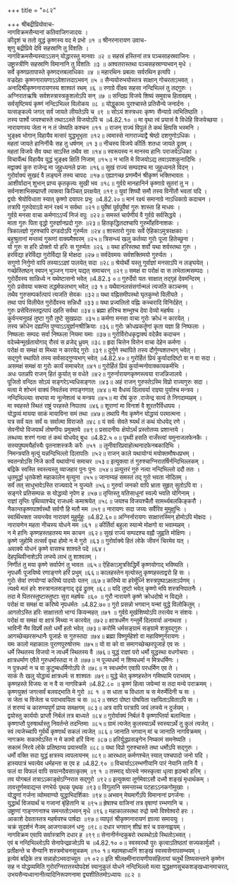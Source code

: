 +++
title = "०८२"

+++
श्रीबद्रीप्रियोवाच-  
नागविक्रमसैन्यानां कतिवाजिगजादयः ।  
कीदृशं च ततो युद्धं कृष्णस्य वद मे प्रभो ॥१ ॥
श्रीनरनारायण उवाच-  
शृणु बद्रीप्रिये देवि सहस्राणि तु विंशतिः ।  
नागविक्रमसैन्यस्याऽऽसन् योद्धारस्तु मानवाः ॥२ ॥
सहस्रं हस्तिनां तत्र पञ्चसाहस्रवाजिनः ।  
उष्ट्रास्त्रीणि सहस्राणि विमानानि तु विंशतिः ॥३ ॥
अश्वतरास्तथा पञ्चसहस्राण्यभवन् मृधे ।  
सर्वे कृष्णप्रतापास्ते कृष्णदत्तबलाधिकाः ॥४ ॥
महारथिनः प्रबलाः सर्वरथिन इत्यपि ।  
वज्रदेहाः कृष्णनारायणाऽऽवेशात्तदाऽभवन् ॥५ ॥
सैन्ययोरुभयोस्तत्र साक्षान् गोचरताऽभवत् ।  
अनादिश्रीकृष्णनारायणस्य शाश्वतं रथम् ॥६ ॥
रणाग्रे वीक्ष्य सहसा नन्दिभिल्लं तु तद्गुरुः ।  
अग्निरातऋषिः सर्वशस्त्रास्त्रकुशलोऽपि सन् ॥७ ॥
सन्दिह्य विजये शिष्यं समुवाच हितावहम् ।  
सर्वसृष्टिमयं कृष्णं नन्दिऽभिल्ल विलोकय ॥८ ॥
योद्धुकामः पुरश्चास्ते प्रतिसैन्ये जनार्दनः ।  
यत्सङ्कल्पे जगत् सर्वं जायते लीयतेऽपि च ॥९ ॥
सोऽयं शस्त्रधरः कृष्णः सैन्याग्रे त्वभितिष्ठति ।  
तस्य पार्श्वे जयश्चास्ते तथाऽऽस्ते विजयोऽपि च ॥4.82.१० ॥
मा वृथा त्वं प्रयासं वै विधेहि विजयेच्छया ।  
नारायणस्य जेता न न तं जेष्यति कश्चन ॥११ ॥
राजन् राज्यं विपुलं ते कथं क्षिपसि भस्मनि ।  
भुङ्क्ष्व भोगान् विहायैव मत्सरं युद्धभूभृता ॥१२॥
त्वमास्से नागराज्याद्वै श्रेष्ठो दशगुणोऽधिकः ।  
महतां जायते हानिर्नीचैः सह तु धर्षणम् ॥१ ३॥
नीचस्य विजये कीर्तिः शतधा जायते द्रुतम् ।  
महतां विजये सैव यथा साऽस्ति तथैव सा ॥१४॥
स्वरूपस्य न मानस्य हानिः पराजयेऽधिका ।  
विचार्येत्थं विहायैव युद्धं भुङ्क्ष्व क्षितिं निजाम् ॥१५॥
न भाति मे विजयोऽद्य तवाऽपशकुनादिभिः ।  
मद्वाक्यं कुरु राजेन्द्र मा जुहुध्यनले प्रजाः ॥१६॥
सुखं राज्यं सम्पदश्च मा जुहुध्यनले विदन् ।  
गुरोर्वाक्यं सुखदं वै लङ्घने तस्य चापदः ॥१७॥
एह्यागच्छ प्रणम्यैनं श्रीकृष्णं भक्तिभावतः ।  
आशीर्वादान् शुभान् प्राप्य कृतकृत्यः सुखी भव ॥१८॥
गुर्वग्रे मानहानिर्न कृष्णाग्रे सुतरां तु न ।  
सर्वनाशाभिसम्प्राप्तौ त्यक्त्वा किञ्चित् प्ररक्षयेत् ॥१९॥
युवां शिष्यौ समौ तस्य विनीतौ भवतां यदि ।  
द्वयोः श्रेयोविधाता स्यात् कृष्णो दयापरः प्रभुः ॥4.82.२०॥
मानं रक्ष्यं समानाग्रे नाऽधिकाग्रे कदाचन ।  
तत्रापि गुरुदेवाऽग्रे मानं रक्ष्यं न सर्वथा ॥२१॥
पूर्वेषां पूर्वपूर्वेषां गुरुः शास्ता हि माधवः ।  
गुर्वग्रे मनसा वाचा कर्मणाऽऽर्प्यं निजं वपुः ॥२२॥
समस्तं चार्पणीयं वै गुर्वग्रे सर्वसिद्धये ।  
माता गुरुः पिता वृद्धो गुरुर्ज्ञानप्रदो गुरुः ॥२३॥
हितकृद्धितदश्चापि गुरुर्मोहविनाशकः ।  
त्रिकालज्ञो गुरुश्चापि दण्डदोऽपि गुरुर्मतः ॥२४॥
शास्तारो गुरवः सर्वे ऐहिकाऽमुत्ररक्षकाः ।  
बहुश्रुतानां मन्तव्यं गुरूणां वाक्यमैश्वरम् ॥२५॥
त्रिसन्ध्यं खलु कर्तव्या गुरोः पूजा हितेच्छुना ।  
यो गुरुः स हरिः प्रोक्तो यो हरिः स गुरुर्मतः ॥२६ ॥
यथा हरिस्तथा शर्वो यथा शर्वस्तथा गुरुः ।  
हरविद्या हरेर्विद्या गुरोर्विद्या हि मोक्षदा ॥२७॥
सर्वदेवमयः सर्वशक्तिमयो गुरुर्यतः ।  
सगुणो निर्गुणो वापि तस्याऽऽज्ञां पालयेत् सदा ॥२८॥
श्रेयोर्थी यस्तु गुर्वाज्ञां मनसाऽपि न लङ्घयेत् ।  
गच्छेस्तिष्ठन् स्वपन् भुञ्जन् गायन् यद्यत् समाचरन् ॥२९॥
समक्षं वा परोक्षं वा स लभेतात्मसम्पदः ।  
गुरोर्देवस्य सान्निध्ये न यथेष्टासनो भवेत् ॥4.82.३ ०॥
गुरुर्देवो यतः साक्षात् तद्गृहं देवमन्दिरम् ।  
गुरोः प्रसेवया भक्त्या तद्धर्मफलभाग् भवेत् ॥३ १॥
यथैवानलसंसर्गान्मलं त्यजति काञ्चनम् ।  
तथैव गुरुसम्पर्कात्पापं त्यजति सेवकः ॥३२॥
यथा वह्निसमीपस्थो घृतकुम्भो विलीयते ।  
तथा पापं विलीयेत गुरोर्देवस्य सन्निधौ ॥३३॥
यथा प्रज्वलितो वह्निः कच्चरादि विनिर्दहेत् ।  
गुरुः प्रसेवितस्तद्वत्पापं दहति सर्वथा ॥३४॥
ब्रह्मा हरिश्च शम्भुश्च देवा देव्यो महर्षयः ।  
कुर्वन्त्यनुग्रहं तुष्टा गुरौ तुष्टे सुखप्रदाः ॥३५॥
कर्मणा मनसा वाचा गुरोः क्रोधं न कारयेत् ।  
तस्य क्रोधेन दह्यन्ति पुण्याऽऽयुर्ज्ञानश्रीक्रियाः ॥३६॥
गुरोः क्रोधप्रकर्तॄणां कृता यज्ञा हि निष्फलाः ।  
निष्फलाः सम्पदः सर्वा निष्फला नियमा यमाः ॥३७॥
गुरोर्विरोधकृद्वाक्यं वदेन्नैव कदाचन ।  
वदेच्चेन्मूर्खतायोगाद् रौरवं स व्रजेद् ध्रुवम् ॥३८॥
हृदा चित्तेन वित्तेन वाचा देहेन कर्मणा ।  
परोक्षं वा समक्षं वा मिथ्या न कारयेद् गुरोः ॥३९॥
दुर्गुणे स्थापिते तस्य दौर्गुण्यशतभाग् भवेत् ।  
सद्गुणे स्थापिते तस्य सर्वसाद्गुण्यभाग् भवेत् ॥4.82.४०॥
गुरोर्हितं प्रियं कुर्यादादिष्टो वा न वा सदा ।  
असमक्षं समक्षं वा गुरोः कार्यं समाचरेत् ॥४१॥
गुरोर्हितं प्रियं कुर्यान्मनोवाक्कायकर्मभिः ।  
अधः पतन्नपि राजन् हितं कुर्यात् स वर्धते ॥४२॥
गुरुर्नारायणकृष्णस्त्वया राजन्निजालये ।  
पूजितो वन्दितः सोऽयं सङ्गरेऽभ्यधिसङ्गतः ॥४३॥
अहं राजन् गुरुस्तेऽस्मि विप्रो राज्यगुरुः सदा ।  
मत्वा मे शोभनं वाक्यं निवर्तस्व रणाङ्गणात् ॥४४॥
मा वैधव्यं दिलावर्या राज्ञ्या पुर्याश्च मन्त्रय ।  
नन्दिभिल्ल्याः सभाया मा नूत्नेशत्वं च मन्त्रय ॥४५॥
मा रोषं कुरु .राजेन्द्र सत्यं ते निगदाम्यहम् ।  
मा स्वहस्ते स्थितं राष्ट्रं परहस्ते निपातय ॥४६॥
शूराणां मा विनाशं वै शूरतरैर्विधापय ।  
योद्धव्यं मायया साकं मायाविना समं तथा ॥४७॥
तथापि नैव कृष्णेन योद्धव्यं परमात्मना ।  
यत्र सर्वं यतः सर्वं यः सर्वात्मा विराजते ॥४८॥
यं सर्वः सेवते श्र्यर्थं तं कथं योधयेद् रणे ।  
सेवनीयो विजयार्थं तोषणीयः प्रमुक्तये ॥४९॥
प्रसादनीयः क्षेयोऽर्थं प्रस्तोतव्यः प्रशान्तये ।  
लब्धव्यः शरणं गत्वा तं कथं योधयेद् बुधः ॥4.82.५ ०॥
पृथ्वी हसति राजँस्त्वां यमुनाजलफेनकैः ।  
सस्यपुष्पमयैर्हास्यैः पृतनाशस्त्रजैः करैः ॥५१ ॥
लूनीवारिप्रवाहोत्थनादफेनबकादिभिः ।  
निमन्त्रयति मृत्युं यन्नन्दिभिल्लो दिलापतिः ॥५२॥
राजन् काले यथायोग्यं मयोक्तमौषधप्रभम् ।  
स्वतन्त्रोऽसि निजे कार्ये यथायोग्यं समाचर ॥५३॥
इत्युक्त्वा तं गुरुश्चाग्निरातर्षिर्नन्दिभिल्लकम् ।  
बद्रिके स्वस्ति स्वस्त्यस्तु व्याजहार पुनः पुनः ॥५४॥
प्रत्युत्तरं गुरुं नत्वा नन्दिभिल्लो ददौ ततः ।  
धृतमूर्द्धा धृतकेशो महाकालेन मृत्युना ॥५५॥
जानाम्यहं समस्तं तद् गुरो भवता नोदितम् ।  
सर्वं तत् साधुभावेऽस्ति राज्यवादे न युज्यते ॥५६॥
गुरुर्वा जनको वापि भ्राता सुहृत् सुतोऽपि वा ।  
सङ्गरे प्रतिसम्पन्नः स योद्धव्यो नृपेण ह ॥५७॥
तृप्तिस्तु यतिसाधूनां स्वल्पे भवति योगिनाम् ।  
राज्ञां तृप्तिः पृथिव्याश्चेद् राजधर्मः कमाश्रयेत् ॥५८॥
जयश्च विजयश्चैतौ सामर्थ्यबलकिङ्करौ ।  
नैकान्तकृष्णपार्श्वस्थौ सर्वगौ हि मतौ मम ॥५९॥
नारायणः सदा जय्यः सर्वैरिव मुमुक्षुभिः ।  
स्वार्थिभक्ता जयन्त्येव नारायणं मुहुर्मुहुः ॥4.82.६०॥
अग्निर्नारायणः साक्षात्तस्मिन् होमोऽपि मोक्षदः ।  
नारायणेन महता नीचस्य योधने मम ॥६१ ॥
कीर्तिर्वा बहुला स्यान्मे मोक्षगो वा भवाम्यहम् ।  
न मे हानिः कृष्णहस्तहतस्य मम काचन ॥६२॥
सुखं राज्यं सम्पदश्च वह्नौ जुह्वति मोक्षिणः ।  
कृष्णे जुहोमि तत्सर्वं वृथा होमो न मे गुरो ॥६३॥
गुरोर्वाक्ये हितं लोके जीवनं चिरमेव यत् ।  
अवाक्ये योधनं कृष्णे वासश्च शाश्वते पदे ॥६४।  
देहपृथिवीनाशेऽपि लप्स्ये लाभं तु शाश्वतम् ।  
निर्णीतं तु मया कृष्णे सर्वार्पणं तु भावतः ॥६५॥
ऐहिकाऽमुत्रसिद्धिर्मे कृष्णयोगाद् भविष्यति ।  
नृपधर्मैः पूजयिष्ये रणाङ्गणे हरिं प्रभुम् ॥६६॥
कालहस्तेन मृत्योस्तु कृष्णहस्ताद्वरो हि सः ।  
गुरोः सेवां रणयोग्यां करिष्ये पादयोः पतन् ॥६७॥
करिष्ये वा हरेर्मूर्ध्नि शस्त्रपुष्पाऽक्षताऽर्पणम् ।  
त्यक्ष्ये मलं हरेः शस्त्रानलसङ्गाद् दृढं द्रुतम् ॥६८॥
यदि तुष्टो भवेत् कृष्णो मयि शस्त्रनिपातनैः ।  
तदा मे पितरस्तुष्टास्तुष्टाः सुरा महर्षयः ॥६० ॥
गुरौ नारायणे कृष्णे क्रोधदोषो न विद्यते ।  
परोक्षं वा समक्षं वा करिष्ये नृपधर्मतः ॥4.82.७०॥
गुरो प्रसन्नो भगवान् यन्मां युद्धे विलोकितुम् ।  
आगतोऽस्ति हरिः साक्षात्ततो भाग्यं कियन्महत् ॥७१ ॥
गुर्वग्रे मूर्खशिष्योऽपि तरत्येव न संशयः ।  
परोक्षं वा समक्षं वा क्षात्रं मिथ्या न कारयेत् ॥७२॥
क्षात्रधर्मेण गन्तुर्मे दिलावर्या अनाथता ।  
भाविनी नैव विप्रर्षे ततो धर्मो हतो भवेत् ॥७३॥
करोमि धर्मसङ्ग्रामं सङ्ग्रामे शत्रुवद्गुरुः ।  
आगच्छेच्छरसन्धानैः पूजार्हः स गुरुस्तदा ॥७४॥
ब्रह्मा विष्णुर्महेशो वा महाविष्णुर्नरायणः ।  
यमः कालो महाकालः पुराणपुरुषोत्तमः ॥७५॥
यो वा को वा समागच्छेच्छरपूजार्ह एव सः ।  
धर्मे स्थितस्य विजयो न त्वधर्मे स्थितस्य वै ॥७६॥
युद्धं राज्ञां परो धर्मो युद्धस्था वधगोचराः ।  
क्षात्रधर्माण एवैते गुरुधर्मास्तदा न ते ॥७७॥
न पूज्यधर्मा न शिष्यधर्मा न मित्रधर्मिणः ।  
न पुत्रधर्मा न च वा कुटुम्बधर्मिणोऽपि ते ॥७८॥
न स्वधर्माण एवापि परधर्मिण एव ते ।  
साकं तैः खलु योद्धव्यं क्षात्रधर्मः स शाश्वतः ॥७९॥
युद्धे चेत् कृष्णहस्तेन गमिष्यामि पराभवम् ।  
कृष्णहस्ते विजयः स न वै स नागविक्रमे ॥4.82.८० ॥
कृष्णं हित्वा जयेन्मां स तदा मन्ये पराक्रमम् ।  
कृष्णयुक्तं जगत्सर्वं बलवद्भाति मे गुरो ॥८ १ ॥
स धाता च विधाता च स मेरुर्मेदिनी च सः ।  
स जेता च विजेता च पराभावयिता च सः ॥८२॥
स्रष्टा पोष्टा पोषयिता रक्षयिताऽविताऽपि सः ।  
तं शरण्यं च कारुण्यपूर्णं प्राप्य समक्षगम् ॥८३॥
अत्र वापि परत्रापि जयं लप्स्ये न दुर्जयम् ।  
द्वयोस्तु कार्ययोः प्राप्तौ निर्बलं तत्र बाध्यते ॥८४॥
गुरोर्वाक्यं निर्बलं वै कृष्णाप्तिर्या बलान्विता ।  
कृष्णाप्तौ पुरुषार्थास्तु निवर्तन्ते तदन्तिमाः ॥८५॥
ग्रामं त्यजेत् कुलस्याऽर्थे स्वस्याऽर्थे तु कुलं त्यजेत् ।  
स्वं त्यजेच्चापि गुर्वर्थे कृष्णार्थं सकलं त्यजेत् ॥८६॥
जानाति भगवान् मां च जानाति नागविक्रमम् ।  
नागक्रमः सकामोऽस्ति न मे कामो हरिं विना ॥८७॥
हरिर्युद्धप्रसङ्गेन निष्कामं समनेष्यति ।  
सकामं निरये लोके प्रतिष्ठाप्य प्रयास्यति ॥८८॥
यथा विप्रो गुरुश्चास्ते तथा धर्मोऽपि सद्गुरुः ।  
धर्मो वक्ति सदा युद्धं क्षत्रस्य त्वपलायनम् ॥८९॥
आरब्धात् कर्मणश्चेत् स्यात् पश्चपादो जनो यदि ।  
हास्यपात्रं भवत्येव धर्महन्ता स एव ह ॥4.82.९० ॥
विचार्याऽऽरम्भणीयानि पारं नेयानि तानि वै ।  
फलं वा विफलं वापि सयत्नदैवसात्कृतम् ॥९ १ ॥
तस्माद् योत्स्ये नमस्कृत्वा धृत्वा हृदम्बरे हरिम् ।  
तव योगबलं तत्राऽऽकाङ्क्षेऽग्निरात सद्गुरो ॥९२॥
इत्युक्त्वा तूर्णमेवाऽसौ दध्मौ शङ्खं मृधार्थकम् ।  
तावत्तूर्णमवाद्यन्त रणभेर्यः पृथक् पृथक् ॥९३॥
विगुलानि समन्ताच्च पटहाऽऽनकगोमुखाः ।  
योद्धृणां गर्जना व्योमवाण्यो युद्धाभिदर्शिकाः ॥९४॥
अभवन् मेघमार्गेऽपि विमानानां प्रगर्जनाः ।  
युद्धार्थं विजयार्थं च गजानां बृंहितानि च ॥९५॥
ह्रेषाश्च वाजिनां तत्र वृषाणां रम्भणानि च ।  
उष्ट्राणां गाङ्गणनाश्च समन्ततोऽभवन् मृधे ॥९६॥
महाकालस्तथा रुद्रो यमो विश्वेश्वरो हरः ।  
आकाशे देवतास्तत्र महर्षयश्च पार्षदाः ॥९७॥
व्यापृतं श्रीकृष्णनारायणं ज्ञात्वा समाययुः ।  
चक्रं सुदर्शनं नैजम् आजगत्कलनं धनुः ॥९८॥
दधार भगवान् शीघ्रं शरं च ग्रसनाह्वयम् ।  
नागविक्रम एवापि सर्वास्त्राणि दधार ह ॥९९॥
सेनानीर्नन्दकुबरो रथस्थोऽग्रे स्थितोऽभवत् ।  
एवं ब नन्दिभिल्लोऽपि सेनापेन्द्रव्रजोऽपि च ॥4.82.१० ०॥
स्वस्वरथौ पुरः कृत्वाऽतिष्ठतां सज्यकार्मुकौ ।  
प्रतीक्षन्ते च सैन्यानि शस्त्रमोचनसूचकम् ॥१० १॥
महामहाध्वनिं शाङ्खं स्वस्वसेनापसम्भवम् ।  
इत्येवं बद्रिके तत्र सन्नाहोऽभवदाच्युतः ॥१ ०२॥
इति श्रीलक्ष्मीनारायणीयसंहितायां चतुर्थे तिष्यसन्ताने कृष्णेन सह न योद्धव्यमिति गुरोरग्निरात्तस्योपदेशं स्वानुकूलं योधने नन्दिभिल्लो मत्वा युद्धक्षणसूचकशङ्खध्वानमाचरत्, उभयसैन्यध्वानानीत्यादिनिरूपणनामा द्व्यशीतितमोऽध्यायः ॥८२ ॥
    
    

